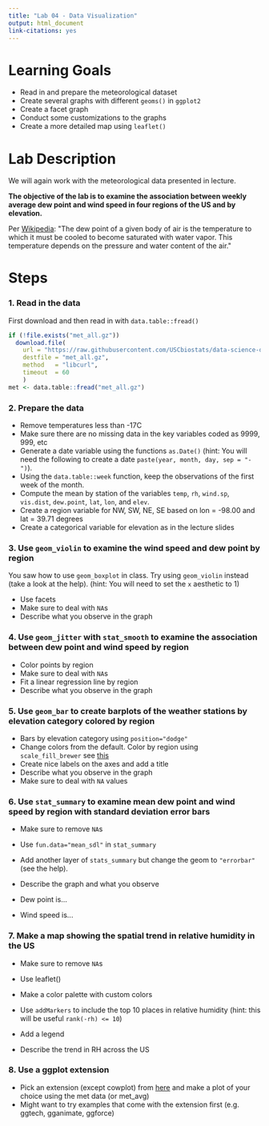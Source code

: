 ```yaml
---
title: "Lab 04 - Data Visualization"
output: html_document
link-citations: yes
---
```







# Learning Goals

- Read in and prepare the meteorological dataset
- Create several graphs with different `geoms()` in `ggplot2`
- Create a facet graph
- Conduct some customizations to the graphs
- Create a more detailed map using `leaflet()`


# Lab Description

We will again work with the meteorological data presented in lecture.

**The objective of the lab is to examine the association between weekly average dew point and wind speed in four regions of the US and by elevation.**

Per [Wikipedia](https://en.wikipedia.org/wiki/Dew_point): "The dew point of a given body of air is the temperature to which it must be cooled to become saturated with water vapor. This temperature depends on the pressure and water content of the air." 


# Steps

### 1. Read in the data

First download and then read in with `data.table::fread()`


```r
if (!file.exists("met_all.gz"))
  download.file(
    url = "https://raw.githubusercontent.com/USCbiostats/data-science-data/master/02_met/met_all.gz",
    destfile = "met_all.gz",
    method   = "libcurl",
    timeout  = 60
    )
met <- data.table::fread("met_all.gz")
```

### 2. Prepare the data

- Remove temperatures less than -17C
- Make sure there are no missing data in the key variables coded as 9999, 999, etc
- Generate a date variable using the functions `as.Date()` (hint: You will need the following to create a date `paste(year, month, day, sep = "-")`).
- Using the `data.table::week` function, keep the observations of the first week of the month.
- Compute the mean by station of the variables `temp`, `rh`, `wind.sp`, `vis.dist`, `dew.point`, `lat`,
`lon`, and `elev`.
- Create a region variable for NW, SW, NE, SE based on lon = -98.00 and lat = 39.71 degrees
- Create a categorical variable for elevation as in the lecture slides



### 3. Use `geom_violin` to examine the wind speed and dew point by region

You saw how to use `geom_boxplot` in class. Try using `geom_violin` instead (take a look at the help).
(hint: You will need to set the `x` aesthetic to 1)

- Use facets
- Make sure to deal with `NA`s
- Describe what you observe in the graph




### 4. Use `geom_jitter` with `stat_smooth` to examine the association between dew point and wind speed by region

- Color points by region
- Make sure to deal with `NA`s
- Fit a linear regression line by region
- Describe what you observe in the graph




### 5. Use `geom_bar` to create barplots of the weather stations by elevation category colored by region

- Bars by elevation category using `position="dodge"`
- Change colors from the default. Color by region using `scale_fill_brewer` see [this](http://rstudio-pubs-static.s3.amazonaws.com/5312_98fc1aba2d5740dd849a5ab797cc2c8d.html)
- Create nice labels on the axes and add a title
- Describe what you observe in the graph
- Make sure to deal with `NA` values



### 6. Use `stat_summary` to examine mean dew point and wind speed by region with standard deviation error bars

- Make sure to remove `NA`s
- Use `fun.data="mean_sdl"` in `stat_summary`
- Add another layer of `stats_summary` but change the geom to `"errorbar"` (see the help).
- Describe the graph and what you observe



- Dew point is...
- Wind speed is...

### 7. Make a map showing the spatial trend in relative humidity in the US

- Make sure to remove `NA`s
- Use leaflet()
- Make a color palette with custom colors
- Use `addMarkers` to include the top 10 places in relative humidity (hint: this will be useful `rank(-rh) <= 10`)
- Add a legend



- Describe the trend in RH across the US

### 8. Use a ggplot extension

- Pick an extension (except cowplot) from [here](https://exts.ggplot2.tidyverse.org/gallery/) and make a plot of your choice using the met data (or met_avg)
- Might want to try examples that come with the extension first (e.g. ggtech, gganimate, ggforce)

